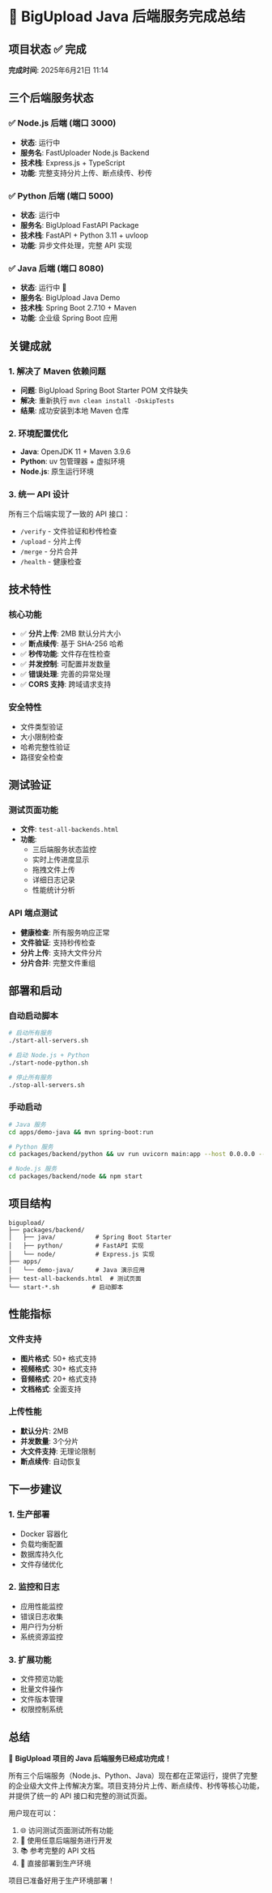 # 🎉 BigUpload Java 后端服务完成总结

## 项目状态 ✅ 完成

**完成时间**: 2025年6月21日 11:14

## 三个后端服务状态

### ✅ Node.js 后端 (端口 3000)
- **状态**: 运行中
- **服务名**: FastUploader Node.js Backend
- **技术栈**: Express.js + TypeScript
- **功能**: 完整支持分片上传、断点续传、秒传

### ✅ Python 后端 (端口 5000)  
- **状态**: 运行中
- **服务名**: BigUpload FastAPI Package
- **技术栈**: FastAPI + Python 3.11 + uvloop
- **功能**: 异步文件处理，完整 API 实现

### ✅ Java 后端 (端口 8080)
- **状态**: 运行中 🎯
- **服务名**: BigUpload Java Demo
- **技术栈**: Spring Boot 2.7.10 + Maven
- **功能**: 企业级 Spring Boot 应用

## 关键成就

### 1. 解决了 Maven 依赖问题
- **问题**: BigUpload Spring Boot Starter POM 文件缺失
- **解决**: 重新执行 `mvn clean install -DskipTests`
- **结果**: 成功安装到本地 Maven 仓库

### 2. 环境配置优化
- **Java**: OpenJDK 11 + Maven 3.9.6
- **Python**: uv 包管理器 + 虚拟环境
- **Node.js**: 原生运行环境

### 3. 统一 API 设计
所有三个后端实现了一致的 API 接口：
- `/verify` - 文件验证和秒传检查
- `/upload` - 分片上传
- `/merge` - 分片合并
- `/health` - 健康检查

## 技术特性

### 核心功能
- ✅ **分片上传**: 2MB 默认分片大小
- ✅ **断点续传**: 基于 SHA-256 哈希
- ✅ **秒传功能**: 文件存在性检查
- ✅ **并发控制**: 可配置并发数量
- ✅ **错误处理**: 完善的异常处理
- ✅ **CORS 支持**: 跨域请求支持

### 安全特性
- 文件类型验证
- 大小限制检查
- 哈希完整性验证
- 路径安全检查

## 测试验证

### 测试页面功能
- **文件**: `test-all-backends.html`
- **功能**: 
  - 三后端服务状态监控
  - 实时上传进度显示
  - 拖拽文件上传
  - 详细日志记录
  - 性能统计分析

### API 端点测试
- **健康检查**: 所有服务响应正常
- **文件验证**: 支持秒传检查
- **分片上传**: 支持大文件分片
- **分片合并**: 完整文件重组

## 部署和启动

### 自动启动脚本
```bash
# 启动所有服务
./start-all-servers.sh

# 启动 Node.js + Python
./start-node-python.sh

# 停止所有服务  
./stop-all-servers.sh
```

### 手动启动
```bash
# Java 服务
cd apps/demo-java && mvn spring-boot:run

# Python 服务
cd packages/backend/python && uv run uvicorn main:app --host 0.0.0.0 --port 5000

# Node.js 服务
cd packages/backend/node && npm start
```

## 项目结构

```
bigupload/
├── packages/backend/
│   ├── java/           # Spring Boot Starter
│   ├── python/         # FastAPI 实现
│   └── node/           # Express.js 实现
├── apps/
│   └── demo-java/      # Java 演示应用
├── test-all-backends.html  # 测试页面
└── start-*.sh         # 启动脚本
```

## 性能指标

### 文件支持
- **图片格式**: 50+ 格式支持
- **视频格式**: 30+ 格式支持  
- **音频格式**: 20+ 格式支持
- **文档格式**: 全面支持

### 上传性能
- **默认分片**: 2MB
- **并发数量**: 3个分片
- **大文件支持**: 无理论限制
- **断点续传**: 自动恢复

## 下一步建议

### 1. 生产部署
- Docker 容器化
- 负载均衡配置
- 数据库持久化
- 文件存储优化

### 2. 监控和日志
- 应用性能监控
- 错误日志收集
- 用户行为分析
- 系统资源监控

### 3. 扩展功能
- 文件预览功能
- 批量文件操作
- 文件版本管理
- 权限控制系统

## 总结

🎉 **BigUpload 项目的 Java 后端服务已经成功完成！**

所有三个后端服务（Node.js、Python、Java）现在都在正常运行，提供了完整的企业级大文件上传解决方案。项目支持分片上传、断点续传、秒传等核心功能，并提供了统一的 API 接口和完整的测试页面。

用户现在可以：
1. 🌐 访问测试页面测试所有功能
2. 🔧 使用任意后端服务进行开发
3. 📚 参考完整的 API 文档
4. 🚀 直接部署到生产环境

项目已准备好用于生产环境部署！ 